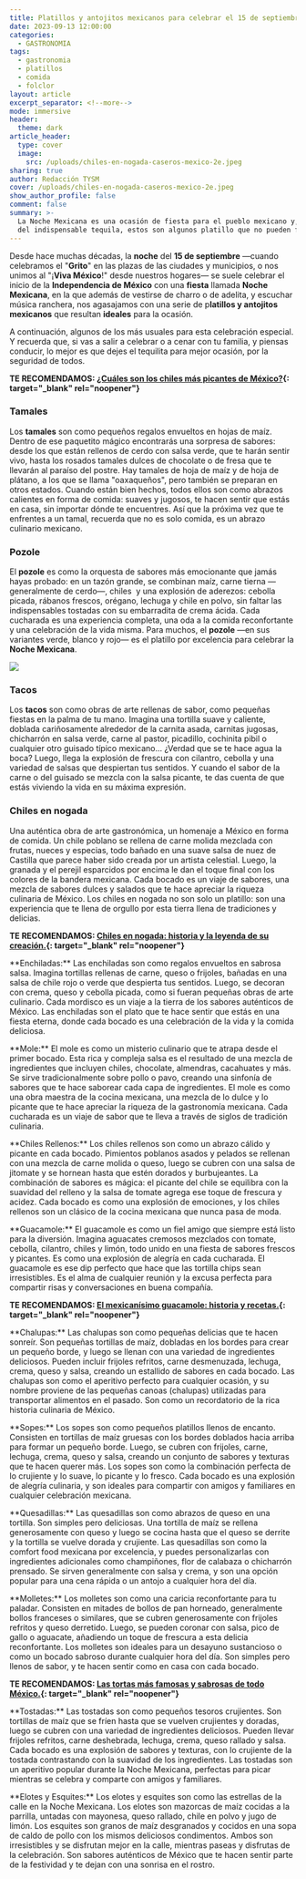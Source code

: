 ```yaml
---
title: Platillos y antojitos mexicanos para celebrar el 15 de septiembre
date: 2023-09-13 12:00:00
categories:
  - GASTRONOMIA
tags:
  - gastronomia
  - platillos
  - comida
  - folclor
layout: article
excerpt_separator: <!--more-->
mode: immersive
header:
  theme: dark
article_header:
  type: cover
  image:
    src: /uploads/chiles-en-nogada-caseros-mexico-2e.jpeg
sharing: true
author: Redacción TYSM
cover: /uploads/chiles-en-nogada-caseros-mexico-2e.jpeg
show_author_profile: false
comment: false
summary: >-
  La Noche Mexicana es una ocasión de fiesta para el pueblo mexicano y, además
  del indispensable tequila, estos son algunos platillo que no pueden faltar…
---
```

Desde hace muchas décadas, la **noche** del **15 de septiembre** —cuando celebramos el "**Grito**" en las plazas de las ciudades y municipios, o nos unimos al "¡**Viva México**!" desde nuestros hogares— se suele celebrar el inicio de la **Independencia de México** con una **fiesta** llamada **Noche Mexicana**, en la que además de vestirse de charro o de adelita, y escuchar música ranchera, nos agasajamos con una serie de p**latillos y antojitos mexicanos** que resultan **ideales** para la ocasión.

A continuación, algunos de los más usuales para esta celebración especial. Y recuerda que, si vas a salir a celebrar o a cenar con tu familia, y piensas conducir, lo mejor es que dejes el tequilita para mejor ocasión, por la seguridad de todos.

**TE RECOMENDAMOS: [¿Cuáles son los chiles más picantes de México?](https://blog.tonoysumariachi.com/gastronomia/2022/06/16/cuales-son-los-chiles-mas-picantes-de-mexico.html){: target="_blank" rel="noopener"}**

### Tamales

Los **tamales** son como pequeños regalos envueltos en hojas de maíz. Dentro de ese paquetito mágico encontrarás una sorpresa de sabores: desde los que están rellenos de cerdo con salsa verde, que te harán sentir vivo, hasta los rosados tamales dulces de chocolate o de fresa que te llevarán al paraíso del postre. Hay tamales de hoja de maíz y de hoja de plátano, a los que se llama "oaxaqueños", pero también se preparan en otros estados. Cuando están bien hechos, todos ellos son como abrazos calientes en forma de comida: suaves y jugosos, te hacen sentir que estás en casa, sin importar dónde te encuentres. Así que la próxima vez que te enfrentes a un tamal, recuerda que no es solo comida, es un abrazo culinario mexicano.

### Pozole

El **pozole** es como la orquesta de sabores más emocionante que jamás hayas probado: en un tazón grande, se combinan maíz, carne tierna —generalmente de cerdo—, chiles&nbsp; y una explosión de aderezos: cebolla picada, rábanos frescos, orégano, lechuga y chile en polvo, sin faltar las indispensables tostadas con su embarradita de crema ácida. Cada cucharada es una experiencia completa, una oda a la comida reconfortante y una celebración de la vida misma. Para muchos, el **pozole** —en sus variantes verde, blanco y rojo— es el platillo por excelencia para celebrar la **Noche Mexicana**.

![](https://upload.wikimedia.org/wikipedia/commons/thumb/1/1d/Pozole_y_tostada.jpg/1023px-Pozole_y_tostada.jpg)

### Tacos

Los **tacos** son como obras de arte rellenas de sabor, como pequeñas fiestas en la palma de tu mano. Imagina una tortilla suave y caliente, doblada cariñosamente alrededor de la carnita asada, carnitas jugosas, chicharrón en salsa verde, carne al pastor, picadillo, cochinita pibil o cualquier otro guisado típico mexicano… ¿Verdad que se te hace agua la boca? Luego, llega la explosión de frescura con cilantro, cebolla y una variedad de salsas que despiertan tus sentidos. Y cuando el sabor de la carne o del guisado se mezcla con la salsa picante, te das cuenta de que estás viviendo la vida en su máxima expresión.

### Chiles en nogada

Una auténtica obra de arte gastronómica, un homenaje a México en forma de comida. Un chile poblano se rellena de carne molida mezclada con frutas, nueces y especias, todo bañado en una suave salsa de nuez de Castilla que parece haber sido creada por un artista celestial. Luego, la granada y el perejil esparcidos por encima le dan el toque final con los colores de la bandera mexicana. Cada bocado es un viaje de sabores, una mezcla de sabores dulces y salados que te hace apreciar la riqueza culinaria de México. Los chiles en nogada no son solo un platillo: son una experiencia que te llena de orgullo por esta tierra llena de tradiciones y delicias.

**TE RECOMENDAMOS: [Chiles en nogada: historia y la leyenda de su creación.](https://blog.tonoysumariachi.com/gastronomia/2022/04/27/chiles-en-nogada-historia-y-la-leyenda-de-su-creacion.html){: target="_blank" rel="noopener"}**

\*\*Enchiladas:\*\* Las enchiladas son como regalos envueltos en sabrosa salsa. Imagina tortillas rellenas de carne, queso o frijoles, bañadas en una salsa de chile rojo o verde que despierta tus sentidos. Luego, se decoran con crema, queso y cebolla picada, como si fueran pequeñas obras de arte culinario. Cada mordisco es un viaje a la tierra de los sabores auténticos de México. Las enchiladas son el plato que te hace sentir que estás en una fiesta eterna, donde cada bocado es una celebración de la vida y la comida deliciosa.

\*\*Mole:\*\* El mole es como un misterio culinario que te atrapa desde el primer bocado. Esta rica y compleja salsa es el resultado de una mezcla de ingredientes que incluyen chiles, chocolate, almendras, cacahuates y más. Se sirve tradicionalmente sobre pollo o pavo, creando una sinfonía de sabores que te hace saborear cada capa de ingredientes. El mole es como una obra maestra de la cocina mexicana, una mezcla de lo dulce y lo picante que te hace apreciar la riqueza de la gastronomía mexicana. Cada cucharada es un viaje de sabor que te lleva a través de siglos de tradición culinaria.

\*\*Chiles Rellenos:\*\* Los chiles rellenos son como un abrazo cálido y picante en cada bocado. Pimientos poblanos asados y pelados se rellenan con una mezcla de carne molida o queso, luego se cubren con una salsa de jitomate y se hornean hasta que estén dorados y burbujeantes. La combinación de sabores es mágica: el picante del chile se equilibra con la suavidad del relleno y la salsa de tomate agrega ese toque de frescura y acidez. Cada bocado es como una explosión de emociones, y los chiles rellenos son un clásico de la cocina mexicana que nunca pasa de moda.

​​​​\*\*Guacamole:\*\* El guacamole es como un fiel amigo que siempre está listo para la diversión. Imagina aguacates cremosos mezclados con tomate, cebolla, cilantro, chiles y limón, todo unido en una fiesta de sabores frescos y picantes. Es como una explosión de alegría en cada cucharada. El guacamole es ese dip perfecto que hace que las tortilla chips sean irresistibles. Es el alma de cualquier reunión y la excusa perfecta para compartir risas y conversaciones en buena compañía.

**TE RECOMENDAMOS: [El mexicanísimo guacamole: historia y recetas.](https://blog.tonoysumariachi.com/gastronomia/2022/10/17/el-mexicanisimo-guacamole-historia-y-recetas.html){: target="_blank" rel="noopener"}**

\*\*Chalupas:\*\* Las chalupas son como pequeñas delicias que te hacen sonreír. Son pequeñas tortillas de maíz, dobladas en los bordes para crear un pequeño borde, y luego se llenan con una variedad de ingredientes deliciosos. Pueden incluir frijoles refritos, carne desmenuzada, lechuga, crema, queso y salsa, creando un estallido de sabores en cada bocado. Las chalupas son como el aperitivo perfecto para cualquier ocasión, y su nombre proviene de las pequeñas canoas (chalupas) utilizadas para transportar alimentos en el pasado. Son como un recordatorio de la rica historia culinaria de México.

\*\*Sopes:\*\* Los sopes son como pequeños platillos llenos de encanto. Consisten en tortillas de maíz gruesas con los bordes doblados hacia arriba para formar un pequeño borde. Luego, se cubren con frijoles, carne, lechuga, crema, queso y salsa, creando un conjunto de sabores y texturas que te hacen querer más. Los sopes son como la combinación perfecta de lo crujiente y lo suave, lo picante y lo fresco. Cada bocado es una explosión de alegría culinaria, y son ideales para compartir con amigos y familiares en cualquier celebración mexicana.

\*\*Quesadillas:\*\* Las quesadillas son como abrazos de queso en una tortilla. Son simples pero deliciosas. Una tortilla de maíz se rellena generosamente con queso y luego se cocina hasta que el queso se derrite y la tortilla se vuelve dorada y crujiente. Las quesadillas son como la comfort food mexicana por excelencia, y puedes personalizarlas con ingredientes adicionales como champiñones, flor de calabaza o chicharrón prensado. Se sirven generalmente con salsa y crema, y son una opción popular para una cena rápida o un antojo a cualquier hora del día.

\*\*Molletes:\*\* Los molletes son como una caricia reconfortante para tu paladar. Consisten en mitades de bollos de pan horneado, generalmente bollos franceses o similares, que se cubren generosamente con frijoles refritos y queso derretido. Luego, se pueden coronar con salsa, pico de gallo o aguacate, añadiendo un toque de frescura a esta delicia reconfortante. Los molletes son ideales para un desayuno sustancioso o como un bocado sabroso durante cualquier hora del día. Son simples pero llenos de sabor, y te hacen sentir como en casa con cada bocado.

**TE RECOMENDAMOS: [Las tortas más famosas y sabrosas de todo México.](https://blog.tonoysumariachi.com/gastronomia/2022/06/28/las-tortas-mas-famosas-y-sabrosas-de-todo-mexico.html){: target="_blank" rel="noopener"}**

\*\*Tostadas:\*\* Las tostadas son como pequeños tesoros crujientes. Son tortillas de maíz que se fríen hasta que se vuelven crujientes y doradas, luego se cubren con una variedad de ingredientes deliciosos. Pueden llevar frijoles refritos, carne deshebrada, lechuga, crema, queso rallado y salsa. Cada bocado es una explosión de sabores y texturas, con lo crujiente de la tostada contrastando con la suavidad de los ingredientes. Las tostadas son un aperitivo popular durante la Noche Mexicana, perfectas para picar mientras se celebra y comparte con amigos y familiares.

\*\*Elotes y Esquites:\*\* Los elotes y esquites son como las estrellas de la calle en la Noche Mexicana. Los elotes son mazorcas de maíz cocidas a la parrilla, untadas con mayonesa, queso rallado, chile en polvo y jugo de limón. Los esquites son granos de maíz desgranados y cocidos en una sopa de caldo de pollo con los mismos deliciosos condimentos. Ambos son irresistibles y se disfrutan mejor en la calle, mientras paseas y disfrutas de la celebración. Son sabores auténticos de México que te hacen sentir parte de la festividad y te dejan con una sonrisa en el rostro.